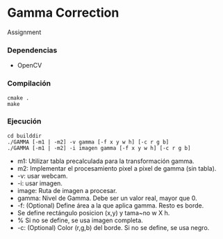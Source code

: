 # Gamma Correction
Assignment

### Dependencias
* OpenCV

### Compilación
```
cmake .
make
```

### Ejecución
```
cd builddir
./GAMMA [-m1 | -m2] -v gamma [-f x y w h] [-c r g b]
./GAMMA [-m1 | -m2] -i imagen gamma [-f x y w h] [-c r g b]
```
* m1: Utilizar tabla precalculada para la transformación gamma.
* m2: Implementar el procesamiento pixel a pixel de gamma (sin tabla).
* -v: usar webcam.
* -i: usar imagen.
* image: Ruta de imagen a procesar.
* gamma: Nivel de Gamma. Debe ser un valor real, mayor que 0.
* -f: (Optional) Define área a la que aplica gamma. Resto es borde.
* Se define rectángulo posicion (x,y) y tama~no w X h.
* % Si no se define, se usa imagen completa.
* -c: (Optional) Color (r,g,b) del borde. Si no se define,
se usa negro.
